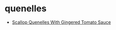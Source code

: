 # quenelles

 * [Scallop Quenelles With Gingered Tomato Sauce](../index/s/scallop-quenelles-with-gingered-tomato-sauce-10679.json)
